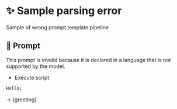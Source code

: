 # ✨ Sample parsing error

Sample of wrong prompt template pipeline

## 💬 Prompt

This prompt is invalid because it is declared in a language that is not supported by the model.

-   Execute script

```coffeescript
Hello;
```

-> {greeting}

<!--
TODO: [🧠] This is maybe logic error NOT syntax error?
-->

